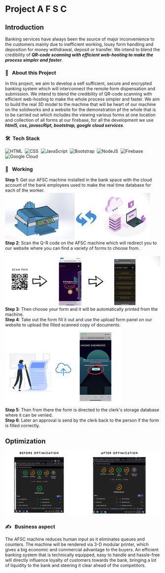 # Project A F S C
## Introduction
Banking services have always been the source of major inconvenience to the customers mainly due to inefficient working, lousy form handling and deposition for money withdrawal, deposit or transfer. We intend to blend the credibility of ***QR-code scanning with efficient web-hosting to make the process simpler and faster***.
<br>

### 🔭 &nbsp; About this Project
In this project, we aim to develop a self sufficient, secure and encrypted banking system which will interconnect the remote form dispensation and submission.  We intend to blend the credibility of QR-code scanning with efficient web-hosting to make the whole process simpler and faster. We aim to build the real 3D model to the machine that will be heart of our machine on the solidworks and a website for the demonstration pf the whole that is to be carried out which includes the viewing various forms at one location and collection of all forms at our firebase, for all the development we use ***html5, css, javascRipt, bootstrap, google cloud services***.


### 🛠 &nbsp;Tech Stack
![HTML](https://img.shields.io/badge/html5%20-%23E34F26.svg?&style=for-the-badge&logo=html5&logoColor=white)&nbsp;
![CSS](https://img.shields.io/badge/css3%20-%231572B6.svg?&style=for-the-badge&logo=css3&logoColor=white)&nbsp;
<img alt="JavaScript" src="https://img.shields.io/badge/javascript%20-%23323330.svg?&style=for-the-badge&logo=javascript&logoColor=%23F7DF1E"/>&nbsp;
<img alt="Bootstrap" src="https://img.shields.io/badge/bootstrap%20-%23563D7C.svg?&style=for-the-badge&logo=bootstrap&logoColor=white"/>&nbsp;
<img alt="NodeJS" src="https://img.shields.io/badge/node.js%20-%2343853D.svg?&style=for-the-badge&logo=node.js&logoColor=white"/>&nbsp;
<img alt="Firebase" src="https://img.shields.io/badge/firebase%20-%23039BE5.svg?&style=for-the-badge&logo=firebase"/>&nbsp;
<img alt="Google Cloud" src="https://img.shields.io/badge/Google%20Cloud%20-%234285F4.svg?&style=for-the-badge&logo=google-cloud&logoColor=white"/>&nbsp;
<br>

### 💼 &nbsp; Working
**Step 1**: Get our AFSC machine installed in the bank space with the cloud account of the bank employees used to make the real time database for each of the worker.<br>
 <img src="public/assets/snips/step1.png"><br>
**Step 2**: Scan the Q-R code on the AFSC machine which will redirect you to our website where you can find a variety of forms to choose from.<br>  
<img src = "public/assets/snips/step2.png"><br>
**Step 3**: Then choose your form and it will be automatically printed from the machine.<br>
**Step 4**: Take out the form fill it out and use the upload form panel on our website to upload the filled scanned copy of documents.<br>
<img src = "public/assets/snips/step3.png"><br>
**Step 5**: Then from there the form is directed to the clerk's storage database where it can be veriied.<br>
**Step 6**: Later an approval is send by the clerk back to the person if the form is filled correctly.<br>
 
## Optimization
<img src = "public/assets/snips/OPTIMIZE1.png"><br>

###  ✍️ &nbsp;  Business aspect
The AFSC machine reduces human input as it eliminates queues and counters. The machine will be rendered via 3-D modular printer, which gives a big economic and commercial advantage to the buyers. An efficient banking system that is technically equipped, easy to handle and hassle-free  will directly influence loyalty of customers towards the bank, bringing a lot of liquidity to the bank and steering it clear ahead of the competitors.
 
 
 
